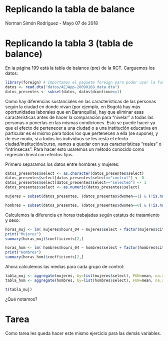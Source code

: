 Replicando la tabla de balance
================
Norman Simón Rodríguez
\- Mayo 07 de 2018

Replicando la tabla 3 (tabla de balance)
========================================

En la página 199 está la tabla de balance (pre) de la RCT. Carguemos los
datos:

``` r
library(foreign) # Importamos el paquete foreign para poder usar la función read.dta()
datos <- read.dta("datos/AEJApp-20090168_data.dta")
datos_presentes <- subset(datos, datos$dcontinue==1)
```

Como hay diferencias sustanciales en las características de las personas
según la ciudad en donde vivan (por ejemplo, en Bogotá hay más
oportunidades laborales que en Baranquilla), hay que eliminar esas
características antes de hacer la comparación para “nivelar” a todas las
personas o ponerlas en las mismas condiciones. Esto se puede hacer ya
que el efecto de pertenecer a una ciudad o a una institución educativa
en particular es el mismo para todos los que pertenecen a ella (se
supone), y de ese modo, si a todos los individuos se les resta el efecto
ciudad/institución/curso, vamos a quedar con sus características
“reales” o “intrínsecas”. Para hacer esto usaremos un método conocido
como regresión lineal con efectos fijos.

Primero separamos los datos entre hombres y mujeres:

``` r
datos_presentes$select <- as.character(datos_presentes$select)
datos_presentes$select[datos_presentes$select=="control"] <- 0
datos_presentes$select[datos_presentes$select=="selected"] <- 1
datos_presentes$select <- as.numeric(datos_presentes$select)

mujeres = subset(datos_presentes, (datos_presentes$dwomen==1) & (!is.na(datos_presentes$city)) & (!is.na(datos_presentes$codigo_ecap)) & (!is.na(datos_presentes$codigo_curs)) )

hombres = subset(datos_presentes, (datos_presentes$dwomen==0) & (!is.na(datos_presentes$city)) & (!is.na(datos_presentes$codigo_ecap)) & (!is.na(datos_presentes$codigo_curs)) )
```

Calculemos la diferencia en horas trabajadas según estatus de
tratamiento y sexo:

``` r
horas_muj <- lm( mujeres$hours_04 ~ mujeres$select + factor(mujeres$city) + factor(mujeres$codigo_ecap) + factor(mujeres$codigo_curs ) )
print("Mujeres")
summary(horas_muj)$coefficients[2,]

horas_hom <- lm( hombres$hours_04 ~ hombres$select + factor(hombres$city) + factor(hombres$codigo_ecap) + factor(hombres$codigo_curs) )
print("Hombres")
summary(horas_hom)$coefficients[2,]
```

Ahora calculemos las medias para cada grupo de control:

``` r
tabla_muj <- aggregate(mujeres, by=list(mujeres$select), FUN=mean, na.rm=TRUE)
tabla_hom <- aggregate(hombres, by=list(hombres$select), FUN=mean, na.rm=TRUE)

t(tabla_muj)
```

¿Qué notamos?

Tarea
=====

Como tarea les queda hacer este mismo ejercicio para las demás
variables.
